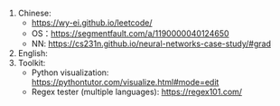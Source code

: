 1. Chinese:
   - https://wy-ei.github.io/leetcode/
   - OS：https://segmentfault.com/a/1190000040124650
   - NN: https://cs231n.github.io/neural-networks-case-study/#grad
2. English:
3. Toolkit:
   - Python visualization: https://pythontutor.com/visualize.html#mode=edit
   - Regex tester (multiple languages): https://regex101.com/